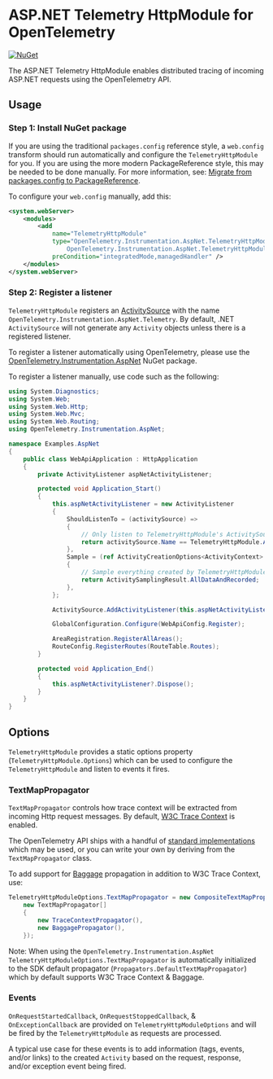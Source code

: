 # ASP.NET Telemetry HttpModule for OpenTelemetry

[![NuGet](https://img.shields.io/nuget/v/OpenTelemetry.Instrumentation.AspNet.TelemetryHttpModule.svg)](https://www.nuget.org/packages/OpenTelemetry.Instrumentation.AspNet.TelemetryHttpModule/)

The ASP.NET Telemetry HttpModule enables distributed tracing of incoming ASP.NET
requests using the OpenTelemetry API.

## Usage

### Step 1: Install NuGet package

If you are using the traditional `packages.config` reference style, a
`web.config` transform should run automatically and configure the
`TelemetryHttpModule` for you. If you are using the more modern PackageReference
style, this may be needed to be done manually. For more information, see:
[Migrate from packages.config to
PackageReference](https://docs.microsoft.com/nuget/consume-packages/migrate-packages-config-to-package-reference).

To configure your `web.config` manually, add this:

```xml
<system.webServer>
    <modules>
        <add
            name="TelemetryHttpModule"
            type="OpenTelemetry.Instrumentation.AspNet.TelemetryHttpModule,
                OpenTelemetry.Instrumentation.AspNet.TelemetryHttpModule"
            preCondition="integratedMode,managedHandler" />
    </modules>
</system.webServer>
```

### Step 2: Register a listener

`TelemetryHttpModule` registers an
[ActivitySource](https://docs.microsoft.com/dotnet/api/system.diagnostics.activitysource)
with the name `OpenTelemetry.Instrumentation.AspNet.Telemetry`. By default, .NET
`ActivitySource` will not generate any `Activity` objects unless there is a
registered listener.

To register a listener automatically using OpenTelemetry, please use the
[OpenTelemetry.Instrumentation.AspNet](https://www.nuget.org/packages/OpenTelemetry.Instrumentation.AspNet/)
NuGet package.

To register a listener manually, use code such as the following:

```csharp
using System.Diagnostics;
using System.Web;
using System.Web.Http;
using System.Web.Mvc;
using System.Web.Routing;
using OpenTelemetry.Instrumentation.AspNet;

namespace Examples.AspNet
{
    public class WebApiApplication : HttpApplication
    {
        private ActivityListener aspNetActivityListener;

        protected void Application_Start()
        {
            this.aspNetActivityListener = new ActivityListener
            {
                ShouldListenTo = (activitySource) =>
                {
                    // Only listen to TelemetryHttpModule's ActivitySource.
                    return activitySource.Name == TelemetryHttpModule.AspNetSourceName;
                },
                Sample = (ref ActivityCreationOptions<ActivityContext> options) =>
                {
                    // Sample everything created by TelemetryHttpModule's ActivitySource.
                    return ActivitySamplingResult.AllDataAndRecorded;
                },
            };

            ActivitySource.AddActivityListener(this.aspNetActivityListener);

            GlobalConfiguration.Configure(WebApiConfig.Register);

            AreaRegistration.RegisterAllAreas();
            RouteConfig.RegisterRoutes(RouteTable.Routes);
        }

        protected void Application_End()
        {
            this.aspNetActivityListener?.Dispose();
        }
    }
}
```

## Options

`TelemetryHttpModule` provides a static options property
(`TelemetryHttpModule.Options`) which can be used to configure the
`TelemetryHttpModule` and listen to events it fires.

### TextMapPropagator

`TextMapPropagator` controls how trace context will be extracted from incoming
Http request messages. By default, [W3C Trace
Context](https://www.w3.org/TR/trace-context/) is enabled.

The OpenTelemetry API ships with a handful of [standard
implementations](https://github.com/open-telemetry/opentelemetry-dotnet/tree/main/src/OpenTelemetry.Api/Context/Propagation)
which may be used, or you can write your own by deriving from the
`TextMapPropagator` class.

To add support for
[Baggage](https://github.com/open-telemetry/opentelemetry-specification/blob/main/specification/baggage/api.md)
propagation in addition to W3C Trace Context, use:

```csharp
TelemetryHttpModuleOptions.TextMapPropagator = new CompositeTextMapPropagator(
    new TextMapPropagator[]
    {
        new TraceContextPropagator(),
        new BaggagePropagator(),
    });
```

Note: When using the `OpenTelemetry.Instrumentation.AspNet`
`TelemetryHttpModuleOptions.TextMapPropagator` is automatically initialized to
the SDK default propagator (`Propagators.DefaultTextMapPropagator`) which by
default supports W3C Trace Context & Baggage.

### Events

`OnRequestStartedCallback`, `OnRequestStoppedCallback`, & `OnExceptionCallback`
are provided on `TelemetryHttpModuleOptions` and will be fired by the
`TelemetryHttpModule` as requests are processed.

A typical use case for these events is to add information (tags, events, and/or
links) to the created `Activity` based on the request, response, and/or
exception event being fired.
